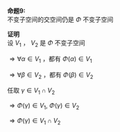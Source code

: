 **命题9:**  
不变子空间的交空间仍是 $\Phi$ 不变子空间  
  
**证明**  
设 $V_1$ ， $V_2$ 是 $\Phi$ 不变子空间  
  
 $\Rightarrow\forall \alpha\in V_1$ ，都有 $\Phi(\alpha)\in V_1$  
  
 $\Rightarrow\forall \beta\in V_2$ ，都有 $\Phi(\beta)\in V_2$  
  
任取 $\gamma\in V_1\cap V_2$  
  
 $\Rightarrow\Phi(\gamma)\in V_1,\ \Phi(\gamma)\in V_2$  
  
 $\Rightarrow\Phi(\gamma)\in V_1\cap V_2$  
